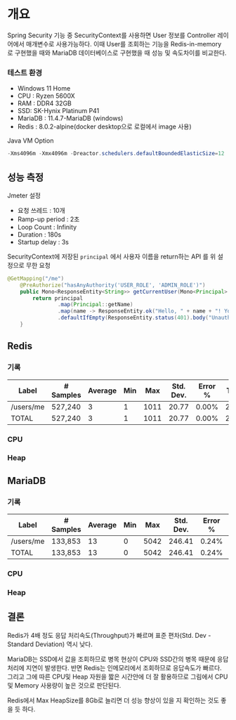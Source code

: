# 개요

Spring Security 기능 중 SecurityContext를 사용하면 User 정보를 Controller 레이어에서 매개변수로 사용가능하다. 이때 User를 조회하는 기능을 Redis-in-memory 로 구현했을 때와 MariaDB 데이터베이스로 구현했을 때 성능 및 속도차이를 비교한다.

### 테스트 환경

- Windows 11 Home
- CPU : Ryzen 5600X
- RAM : DDR4 32GB
- SSD: SK-Hynix Platinum P41
- MariaDB : 11.4.7-MariaDB (windows)
- Redis :  8.0.2-alpine(docker desktop으로 로컬에서 image 사용)

Java VM Option

```java
-Xms4096m -Xmx4096m -Dreactor.schedulers.defaultBoundedElasticSize=12
```

## 성능 측정

Jmeter 설정

- 요청 쓰레드 : 10개
- Ramp-up period : 2초
- Loop Count : Infinity
- Duration : 180s
- Startup delay : 3s

SecurityContext에 저장된 `principal` 에서 사용자 이름을 return하는 API 를 위 설정으로 무한 요청

```java
@GetMapping("/me")
    @PreAuthorize("hasAnyAuthority('USER_ROLE', 'ADMIN_ROLE')")
    public Mono<ResponseEntity<String>> getCurrentUser(Mono<Principal> principal) {
        return principal
                .map(Principal::getName)
                .map(name -> ResponseEntity.ok("Hello, " + name + "! You are authenticated."))
                .defaultIfEmpty(ResponseEntity.status(401).body("Unauthorized"));
    }
```

## Redis

### 기록

| Label | # Samples | Average | Min | Max | Std. Dev. | Error % | Throughput | Received KB/sec | Sent KB/sec | Avg. Bytes |
| --- | --- | --- | --- | --- | --- | --- | --- | --- | --- | --- |
| /users/me | 527,240 | 3 | 1 | 1011 | 20.77 | 0.00% | 2929.11111 | 906.77 | 1161.35 | 317 |
| TOTAL | 527,240 | 3 | 1 | 1011 | 20.77 | 0.00% | 2929.11111 | 906.77 | 1161.35 | 317 |

### CPU

### Heap

## MariaDB

### 기록

| Label | # Samples | Average | Min | Max | Std. Dev. | Error % | Throughput | Received KB/sec | Sent KB/sec | Avg. Bytes |
| --- | --- | --- | --- | --- | --- | --- | --- | --- | --- | --- |
| /users/me | 133,853 | 13 | 0 | 5042 | 246.41 | 0.24% | 734.24575 | 231.47 | 290.41 | 322.8 |
| TOTAL | 133,853 | 13 | 0 | 5042 | 246.41 | 0.24% | 734.24575 | 231.47 | 290.41 | 322.8 |

### CPU

### Heap

## 결론

Redis가 4배 정도 응답 처리속도(Throughput)가 빠르며 표준 편차(Std. Dev -Standard Deviation) 역시 낮다.

MariaDB는 SSD에서 값을 조회하므로 병목 현상이 CPU와 SSD간의 병목 때문에 응답처리에 지연이 발생한다. 반면 Redis는 인메모리에서 조회하므로 응답속도가 빠르다. 그리고 그에 따른 CPU및 Heap 자원을 짧은 시간안에 더 잘 활용하므로 그림에서 CPU 및 Memory 사용량이 높은 것으로 판단된다.

Redis에서 Max HeapSize를 8Gb로 늘리면 더 성능 향상이 있을 지 확인하는 것도 좋을 듯 하다.
